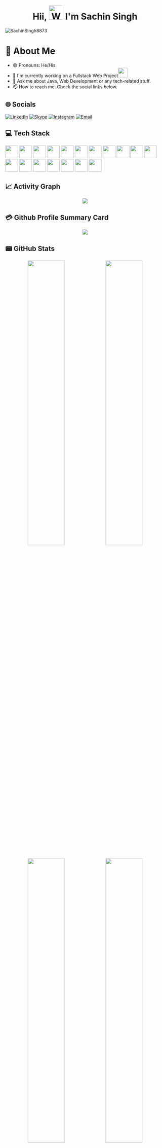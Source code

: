 <h1 align="center"> Hii, <img src="https://raw.githubusercontent.com/nixin72/nixin72/master/wave.gif"
         alt="Waving hand animated gif"
         height="45"
         width="45" /> I'm Sachin Singh</h1>

<p align="left"> <img src="https://komarev.com/ghpvc/?username=SachinSingh8873&label=Views&color=blue&style=plastic&style=for-the-badge" alt="SachinSingh8873" /> </p>

# 💫 About Me

- 😄 Pronouns: He/His
- 🔭 I'm currently working on a Fullstack Web Project<img src="https://media.giphy.com/media/WUlplcMpOCEmTGBtBW/giphy.gif" width="30">
- 💬 Ask me about Java, Web Development or any tech-related stuff.
- 📫 How to reach me: Check the social links below.

## 🌐 Socials

[![LinkedIn](https://img.shields.io/badge/LinkedIn-0077B5?style=for-the-badge&logo=linkedin&logoColor=white)](https://www.linkedin.com/in/sachinkr887368/)
[![Skype](https://img.shields.io/badge/Skype-009EDC?style=for-the-badge&logo=skype&logoColor=white)](https://join.skype.com)
[![Instagram](https://img.shields.io/badge/Instagram-d62976?style=for-the-badge&logo=instagram&logoColor=white)](https://www.instagram.com/sachinsingh1_4_3_2?igsh=MXAzMXBtbXNxam80Mw==)
[![Email](https://img.shields.io/badge/email-477CE3?style=for-the-badge&logo=gmail&logoColor=white)](mailto:sachinkr887368@gmail.com@gmail.com)

## 💻 Tech Stack

<p float="left">
<img width="40" height="40" display="inline-block" src="https://cdn.jsdelivr.net/gh/devicons/devicon/icons/c/c-original.svg" />
<img width="40" height="40" display="inline-block" src="https://cdn.jsdelivr.net/gh/devicons/devicon/icons/cplusplus/cplusplus-original.svg" />
<img width="40" height="40" display="inline-block"  src="https://cdn.jsdelivr.net/gh/devicons/devicon/icons/java/java-original-wordmark.svg" />
<img width="40" height="40" display="inline-block"  src="https://cdn.jsdelivr.net/gh/devicons/devicon/icons/python/python-original-wordmark.svg" />
<img width="40" height="40" display="inline-block"  src="https://cdn.jsdelivr.net/gh/devicons/devicon/icons/javascript/javascript-original.svg" />
<img width="40" height="40" display="inline-block"  src="https://cdn.jsdelivr.net/gh/devicons/devicon/icons/html5/html5-plain-wordmark.svg" />
<img width="40" height="40" display="inline-block"  src="https://cdn.jsdelivr.net/gh/devicons/devicon/icons/css3/css3-plain-wordmark.svg" />
<img width="40" height="40" display="inline-block"  src="https://cdn.jsdelivr.net/gh/devicons/devicon/icons/bootstrap/bootstrap-original-wordmark.svg" />
<img width="40" height="40" display="inline-block"  src="https://cdn.jsdelivr.net/gh/devicons/devicon/icons/react/react-original-wordmark.svg" />
<img width="40" height="40" display="inline-block"  src="https://cdn.jsdelivr.net/gh/devicons/devicon/icons/nodejs/nodejs-plain-wordmark.svg" />
<img width="40" height="40" display="inline-block"  src="https://cdn.jsdelivr.net/gh/devicons/devicon/icons/express/express-original-wordmark.svg" />
<img width="40" height="40" display="inline-block"  src="https://cdn.jsdelivr.net/gh/devicons/devicon/icons/mysql/mysql-original-wordmark.svg" />
<img width="40" height="40" display="inline-block"  src="https://cdn.jsdelivr.net/gh/devicons/devicon/icons/sqlite/sqlite-original-wordmark.svg" />
<img width="40" height="40" display="inline-block"  src="https://cdn.jsdelivr.net/gh/devicons/devicon/icons/markdown/markdown-original.svg" />
<img width="40" height="40" display="inline-block"  src="https://cdn.jsdelivr.net/gh/devicons/devicon/icons/linux/linux-original.svg" />
<img width="40" height="40" display="inline-block" src="https://cdn.jsdelivr.net/gh/devicons/devicon/icons/git/git-plain-wordmark.svg" />
<img width="40" height="40" display="inline-block" src="https://cdn.jsdelivr.net/gh/devicons/devicon/icons/github/github-original-wordmark.svg" />
<img width="40" height="40" display="inline-block"  src="https://cdn.jsdelivr.net/gh/devicons/devicon/icons/vscode/vscode-original-wordmark.svg" /></p>

## 📈 Activity Graph

<p align="center">
    <img src="https://github-readme-activity-graph.vercel.app/graph?username=SachinSingh8873&bg_color=000000&color=fafe10&line=26fde4&point=ffffff&area=true&hide_border=true"/>
</p>

## 💳 Github Profile Summary Card

<p align="center">
  <img src="http://github-profile-summary-cards.vercel.app/api/cards/profile-details?username=SachinSingh8873&theme=dark"/>
</p>

## 📟 GitHub Stats

<p align="center">
 <img width="48%" src="http://github-profile-summary-cards.vercel.app/api/cards/stats?username=SachinSingh8873&theme=dark" />
 <img width="48%" src="http://github-profile-summary-cards.vercel.app/api/cards/productive-time?username=SachinSingh8873&theme=dark&utcOffset=8" />
</p>

<p align="center">
 <img width="48%" src="http://github-profile-summary-cards.vercel.app/api/cards/repos-per-language?username=SachinSingh8873&theme=dark" />
 <img width="48%" src="http://github-profile-summary-cards.vercel.app/api/cards/most-commit-language?username=SachinSingh8873&theme=dark" />
</p>

<p align="center">
 <img width="48%" src="https://github-readme-stats.vercel.app/api?username=SachinSingh8873&show_icons=true&theme=dark" />
 <img width="48%" src="https://github-readme-streak-stats.herokuapp.com/?user=SachinSingh8873&theme=dark" />
</p>

<p align="center">
<img src="https://github-readme-stats.vercel.app/api/top-langs/?username=SachinSingh8873&show_icons=true&hide_border=true&layout=compact&langs_count=8&theme=tokyonight">
<p align="center">

---

<div align="center">

<img src="https://media.giphy.com/media/LnQjpWaON8nhr21vNW/giphy.gif" width="60"> <em><b>I love connecting with different people from around the world, so if you want to be my friend, feel free to [reach out](https://www.linkedin.com/in/sachinkr887368/) and introduce yourself (don't just say hi, tell me about yourself")</b> 😊 💜</em>
<img height="120" alt="Thanks for visiting me" width="100%" src="https://raw.githubusercontent.com/BrunnerLivio/brunnerlivio/master/images/marquee.svg" />

### Show some ❤️ by starring some of the repositories

</div>
